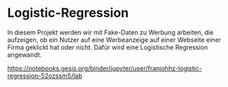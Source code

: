 # Logistic-Regression
In diesem Projekt werden wir mit Fake-Daten zu Werbung arbeiten, die aufzeigen, ob ein Nutzer auf eine Werbeanzeige auf einer Webseite einer Firma geklickt hat oder nicht. Dafür wird eine Logistische Regression angewandt.

https://notebooks.gesis.org/binder/jupyter/user/franjohhz-logistic-regression-52ozssm5/lab

